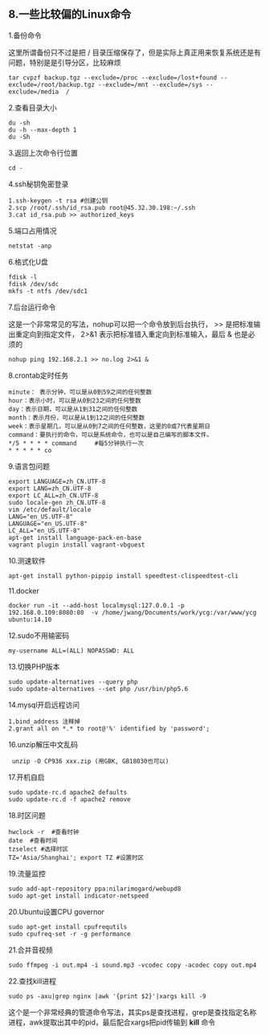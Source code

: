 ## 8.一些比较偏的Linux命令
1.备份命令

这里所谓备份只不过是把 / 目录压缩保存了，但是实际上真正用来恢复系统还是有问题，特别是是引导分区，比较麻烦
```
tar cvpzf backup.tgz --exclude=/proc --exclude=/lost+found --exclude=/root/backup.tgz --exclude=/mnt --exclude=/sys --exclude=/media  / 
```

2.查看目录大小
```
du -sh
du -h --max-depth 1
du -Sh 
```

3.返回上次命令行位置
```
cd -
```

4.ssh秘钥免密登录
```
1.ssh-keygen -t rsa #创建公钥
2.scp /root/.ssh/id_rsa.pub root@45.32.30.198:~/.ssh
3.cat id_rsa.pub >> authorized_keys
```

5.端口占用情况
```
netstat -anp
```

6.格式化U盘
```
fdisk -l
fdisk /dev/sdc
mkfs -t ntfs /dev/sdc1
```

7.后台运行命令

这是一个非常常见的写法，nohup可以把一个命令放到后台执行， >> 是把标准输出重定向到指定文件， 2>&1 表示把标准错入重定向到标准输入，最后 & 也是必须的
```
nohup ping 192.168.2.1 >> no.log 2>&1 &
```

8.crontab定时任务
```
minute： 表示分钟，可以是从0到59之间的任何整数
hour：表示小时，可以是从0到23之间的任何整数
day：表示日期，可以是从1到31之间的任何整数
month：表示月份，可以是从1到12之间的任何整数
week：表示星期几，可以是从0到7之间的任何整数，这里的0或7代表星期日
command：要执行的命令，可以是系统命令，也可以是自己编写的脚本文件。
*/5 * * * * command     #每5分钟执行一次
* * * * * co
```
9.语言包问题
```
export LANGUAGE=zh_CN.UTF-8
export LANG=zh_CN.UTF-8
export LC_ALL=zh_CN.UTF-8
sudo locale-gen zh_CN.UTF-8
vim /etc/default/locale
LANG="en_US.UTF-8"
LANGUAGE="en_US.UTF-8"
LC_ALL="en_US.UTF-8"
apt-get install language-pack-en-base  
vagrant plugin install vagrant-vbguest
```

10.测速软件
```
apt-get install python-pippip install speedtest-clispeedtest-cli
```
11.docker
```
docker run -it --add-host localmysql:127.0.0.1 -p 192.168.0.109:8080:80  -v /home/jwang/Documents/work/ycg:/var/www/ycg ubuntu:14.10
```

12.sudo不用输密码
```
my-username ALL=(ALL) NOPASSWD: ALL
```
13.切换PHP版本
```
sudo update-alternatives --query php
sudo update-alternatives --set php /usr/bin/php5.6
```

14.mysql开启远程访问
```
1.bind_address 注释掉
2.grant all on *.* to root@'%' identified by 'password';
```

16.unzip解压中文乱码
```
 unzip -O CP936 xxx.zip (用GBK, GB18030也可以)
```

17.开机自启 
```
sudo update-rc.d apache2 defaults 
sudo update-rc.d -f apache2 remove
```
18.时区问题
```
hwclock -r  #查看时钟
date  #查看时间
tzselect #选择时区
TZ='Asia/Shanghai'; export TZ #设置时区
```
19.流量监控
```
sudo add-apt-repository ppa:nilarimogard/webupd8
sudo apt-get install indicator-netspeed
```
20.Ubuntu设置CPU governor
```
sudo apt-get install cpufrequtils
sudo cpufreq-set -r -g performance
``` 
21.合并音视频
```
sudo ffmpeg -i out.mp4 -i sound.mp3 -vcodec copy -acodec copy out.mp4
```
22.查找kill进程
```
sudo ps -axu|grep nginx |awk '{print $2}'|xargs kill -9
```
这个是一个非常经典的管道命令写法，其实ps是查找进程，grep是查找指定名称进程，awk提取出其中的pid，最后配合xargs把pid传输到 **kill** 命令